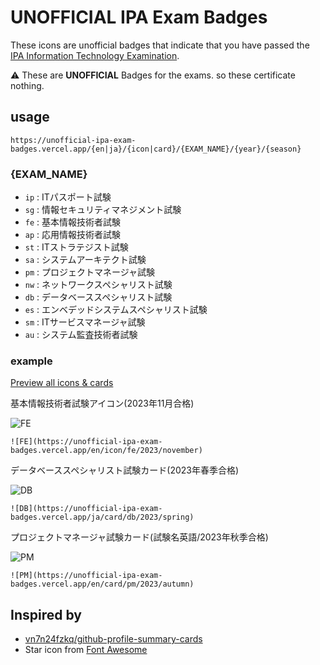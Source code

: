 # UNOFFICIAL IPA Exam Badges

These icons are unofficial badges that indicate that you have passed the [IPA Information Technology Examination](https://www.ipa.go.jp/shiken/index.html).

⚠️ These are **UNOFFICIAL** Badges for the exams. so these certificate nothing.

## usage

```
https://unofficial-ipa-exam-badges.vercel.app/{en|ja}/{icon|card}/{EXAM_NAME}/{year}/{season}
```

### {EXAM_NAME}

- `ip` : ITパスポート試験
- `sg` : 情報セキュリティマネジメント試験
- `fe` : 基本情報技術者試験
- `ap` : 応用情報技術者試験
- `st` : ITストラテジスト試験
- `sa` : システムアーキテクト試験
- `pm` : プロジェクトマネージャ試験
- `nw` : ネットワークスペシャリスト試験
- `db` : データベーススペシャリスト試験
- `es` : エンベデッドシステムスペシャリスト試験
- `sm` : ITサービスマネージャ試験
- `au` : システム監査技術者試験

### example

[Preview all icons & cards](https://unofficial-ipa-exam-badges-34p8uxqkb-kedama-t.vercel.app/)

基本情報技術者試験アイコン(2023年11月合格)

![FE](https://unofficial-ipa-exam-badges.vercel.app/en/icon/fe/2023/november)

```
![FE](https://unofficial-ipa-exam-badges.vercel.app/en/icon/fe/2023/november)
```

データベーススペシャリスト試験カード(2023年春季合格)

![DB](https://unofficial-ipa-exam-badges.vercel.app/ja/card/db/2023/spring)

```
![DB](https://unofficial-ipa-exam-badges.vercel.app/ja/card/db/2023/spring)
```

プロジェクトマネージャ試験カード(試験名英語/2023年秋季合格)

![PM](https://unofficial-ipa-exam-badges.vercel.app/en/card/pm/2023/autumn)

```
![PM](https://unofficial-ipa-exam-badges.vercel.app/en/card/pm/2023/autumn)
```

## Inspired by
- [vn7n24fzkq/github-profile-summary-cards](https://github.com/vn7n24fzkq/github-profile-summary-cards)
- Star icon from [Font Awesome](https://fontawesome.com/) 

